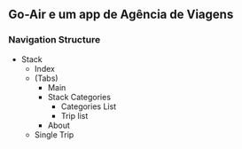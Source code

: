 ## Go-Air e um app de Agência de Viagens 

### Navigation Structure

- Stack
  - Index
  - (Tabs)
    - Main
    - Stack Categories
      - Categories List
      - Trip list
    - About
  - Single Trip
